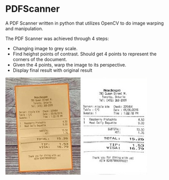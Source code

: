 # PDFScanner

A PDF Scanner written in python that utilizes OpenCV to do image warping and manipulation.

The PDF Scanner was achieved through 4 steps:
 - Changing image to grey scale.
 - Find heighst points of contrast. Should get 4 points to represent the corners of the document. 
 - Given the 4 points, warp the image to its perspective.
 - Display final result with original result

![](https://github.com/ktu-bot/PDFScanner/blob/master/scan.jpg)

